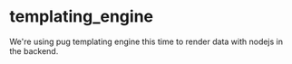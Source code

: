 # templating_engine
We're using pug templating engine this time to render data with nodejs in the backend.

